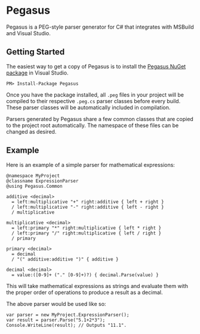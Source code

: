 Pegasus
=======

Pegasus is a PEG-style parser generator for C# that integrates with MSBuild and Visual Studio.

Getting Started
---------------

The easiest way to get a copy of Pegasus is to install the [Pegasus NuGet package](http://nuget.org/packages/Pegasus) in Visual Studio.

    PM> Install-Package Pegasus

Once you have the package installed, all `.peg` files in your project will be compiled to their respective `.peg.cs` parser classes before every build.  These parser classes will be automatically included in compilation.

Parsers generated by Pegasus share a few common classes that are copied to the project root automatically.  The namespace of these files can be changed as desired.

Example
-------

Here is an example of a simple parser for mathematical expressions:

    @namespace MyProject
    @classname ExpressionParser
    @using Pegasus.Common

    additive <decimal>
      = left:multiplicative "+" right:additive { left + right }
      / left:multiplicative "-" right:additive { left - right }
      / multiplicative

    multiplicative <decimal>
      = left:primary "*" right:multiplicative { left * right }
      / left:primary "/" right:multiplicative { left / right }
      / primary

    primary <decimal>
      = decimal
      / "(" additive:additive ")" { additive }

    decimal <decimal>
      = value:([0-9]+ ("." [0-9]+)?) { decimal.Parse(value) }

This will take mathematical expressions as strings and evaluate them with the proper order of operations to produce a result as a decimal.

The above parser would be used like so:

    var parser = new MyProject.ExpressionParser();
    var result = parser.Parse("5.1+2*3");
    Console.WriteLine(result); // Outputs "11.1".

